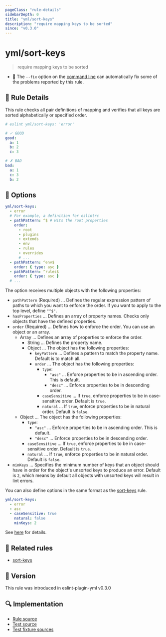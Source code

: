 ```yaml
---
pageClass: "rule-details"
sidebarDepth: 0
title: "yml/sort-keys"
description: "require mapping keys to be sorted"
since: "v0.3.0"
---
```

# yml/sort-keys

> require mapping keys to be sorted

- :wrench: The `--fix` option on the [command line](https://eslint.org/docs/user-guide/command-line-interface#fixing-problems) can automatically fix some of the problems reported by this rule.

## :book: Rule Details

This rule checks all pair definitions of mapping and verifies that all keys are sorted alphabetically or specified order.

<eslint-code-block fix>

<!-- eslint-skip -->

```yaml
# eslint yml/sort-keys: 'error'

# ✓ GOOD
good:
  a: 1
  b: 2
  c: 3

# ✗ BAD
bad:
  a: 1
  c: 3
  b: 2
```

</eslint-code-block>

## :wrench: Options

```yaml
yml/sort-keys:
  - error
  # For example, a definition for eslintrc
  - pathPattern: ^$ # Hits the root properties
    order: 
      - root
      - plugins
      - extends
      - env
      - rules
      - overrides
      # ...
  - pathPattern: ^env$
    order: { type: asc }
  - pathPattern: ^rules$
    order: { type: asc }
  # ...
```

The option receives multiple objects with the following properties:

- `pathPattern` (Required) ... Defines the regular expression pattern of paths to which you want to enforce the order. If you want to apply to the top level, define `"^$"`.
- `hasProperties` ... Defines an array of property names. Checks only objects that have the defined properties.
- `order` (Required) ... Defines how to enforce the order. You can use an object or an array.
  - Array ... Defines an array of properties to enforce the order.
    - String ... Defines the property name.
    - Object ... The object has the following properties:
      - `keyPattern` ... Defines a pattern to match the property name. Default is to match all.
      - `order` ... The object has the following properties:
        - `type`:
          - `"asc"` ... Enforce properties to be in ascending order. This is default.
          - `"desc"` ... Enforce properties to be in descending order.
        - `caseSensitive` ... If `true`, enforce properties to be in case-sensitive order. Default is `true`.
        - `natural` ... If `true`, enforce properties to be in natural order. Default is `false`.
  - Object ... The object has the following properties:
    - `type`:
      - `"asc"` ... Enforce properties to be in ascending order. This is default.
      - `"desc"` ... Enforce properties to be in descending order.
    - `caseSensitive` ... If `true`, enforce properties to be in case-sensitive order. Default is `true`.
    - `natural` ... If `true`, enforce properties to be in natural order. Default is `false`.
- `minKeys` ... Specifies the minimum number of keys that an object should have in order for the object's unsorted keys to produce an error. Default is `2`, which means by default all objects with unsorted keys will result in lint errors.

You can also define options in the same format as the [sort-keys] rule.

```yaml
yml/sort-keys:
  - error
  - asc
  - caseSensitive: true
    natural: false
    minKeys: 2
```

See [here](https://eslint.org/docs/rules/sort-keys#options) for details.

## :couple: Related rules

- [sort-keys]

[sort-keys]: https://eslint.org/docs/rules/sort-keys

## :rocket: Version

This rule was introduced in eslint-plugin-yml v0.3.0

## :mag: Implementation

- [Rule source](https://github.com/ota-meshi/eslint-plugin-yml/blob/master/src/rules/sort-keys.ts)
- [Test source](https://github.com/ota-meshi/eslint-plugin-yml/blob/master/tests/src/rules/sort-keys.ts)
- [Test fixture sources](https://github.com/ota-meshi/eslint-plugin-yml/tree/master/tests/fixtures/rules/sort-keys)
